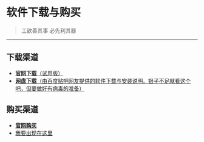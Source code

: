 # 软件下载与购买
> 工欲善其事 必先利其器

---

## 下载渠道
* [**官网下载**（试用版）](http://www.wolfram.com/mathematica/pricing/)
* [**网盘下载**（由百度贴吧网友提供的软件下载与安装说明。银子不足就看这个吧，但要做好有病毒的准备）](https://tiebamma.github.io/InstallTutorial/)

## 购买渠道
* [**官网购买**](http://www.wolfram.com/mathematica/pricing/)
* [我要出现在这里](mailto:lixuan159@gmail.com?cc=fanxingyoumeng@163.com&amp;subject=来自主页访客的邮件&amp;body=%0a--%0a请在这儿留下您的个人信息及联系方式%20^_^%20 "向我发邮件要求添加您的链接")
